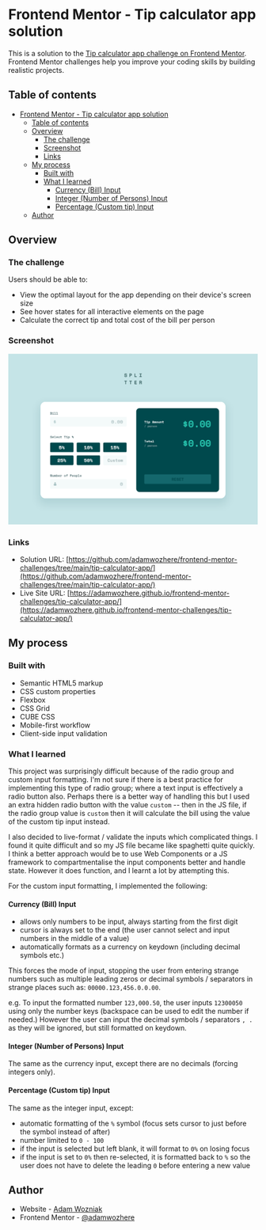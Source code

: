 # Frontend Mentor - Tip calculator app solution

This is a solution to the [Tip calculator app challenge on Frontend Mentor](https://www.frontendmentor.io/challenges/tip-calculator-app-ugJNGbJUX). Frontend Mentor challenges help you improve your coding skills by building realistic projects.

## Table of contents

- [Frontend Mentor - Tip calculator app solution](#frontend-mentor---tip-calculator-app-solution)
  - [Table of contents](#table-of-contents)
  - [Overview](#overview)
    - [The challenge](#the-challenge)
    - [Screenshot](#screenshot)
    - [Links](#links)
  - [My process](#my-process)
    - [Built with](#built-with)
    - [What I learned](#what-i-learned)
      - [Currency (Bill) Input](#currency-bill-input)
      - [Integer (Number of Persons) Input](#integer-number-of-persons-input)
      - [Percentage (Custom tip) Input](#percentage-custom-tip-input)
  - [Author](#author)

## Overview

### The challenge

Users should be able to:

- View the optimal layout for the app depending on their device's screen size
- See hover states for all interactive elements on the page
- Calculate the correct tip and total cost of the bill per person

### Screenshot

![](./screenshot.png)

### Links

- Solution URL: [https://github.com/adamwozhere/frontend-mentor-challenges/tree/main/tip-calculator-app/](https://github.com/adamwozhere/frontend-mentor-challenges/tree/main/tip-calculator-app/)
- Live Site URL: [https://adamwozhere.github.io/frontend-mentor-challenges/tip-calculator-app/](https://adamwozhere.github.io/frontend-mentor-challenges/tip-calculator-app/)

## My process

### Built with

- Semantic HTML5 markup
- CSS custom properties
- Flexbox
- CSS Grid
- CUBE CSS
- Mobile-first workflow
- Client-side input validation


### What I learned

This project was surprisingly difficult because of the radio group and custom input formatting. I'm not sure if there is a best practice for implementing this type of radio group; where a text input is effectively a radio button also. Perhaps there is a better way of handling this but I used an extra hidden radio button with the value `custom` -- then in the JS file, if the radio group value is `custom` then it will calculate the bill using the value of the custom tip input instead.

I also decided to live-format / validate the inputs which complicated things. I found it quite difficult and so my JS file became like spaghetti quite quickly. I think a better approach would be to use Web Components or a JS framework to compartmentalise the input components better and handle state. However it does function, and I learnt a lot by attempting this.

For the custom input formatting, I implemented the following:

#### Currency (Bill) Input ####
- allows only numbers to be input, always starting from the first digit
- cursor is always set to the end (the user cannot select and input numbers in the middle of a value)
- automatically formats as a currency on keydown (including decimal symbols etc.)

This forces the mode of input, stopping the user from entering strange numbers such as multiple leading zeros or decimal symbols / separators in strange places such as: `00000.123,456.0.0.00`.

e.g. To input the formatted number `123,000.50`, the user inputs `12300050` using only the number keys (backspace can be used to edit the number if needed.) However the user can input the decimal symbols / separators `, .` as they will be ignored, but still formatted on keydown.

#### Integer (Number of Persons) Input ####

The same as the currency input, except there are no decimals (forcing integers only).

#### Percentage (Custom tip) Input ####

The same as the integer input, except: 
- automatic formatting of the `%` symbol (focus sets cursor to just before the symbol instead of after)
- number limited to `0 - 100`
- if the input is selected but left blank, it will format to `0%` on losing focus
- if the input is set to `0%` then re-selected, it is formatted back to `%` so the user does not have to delete the leading `0` before entering a new value
  
## Author

- Website - [Adam Wozniak](https://www.adamwozniak.uk)
- Frontend Mentor - [@adamwozhere](https://www.frontendmentor.io/profile/adamwozhere)
